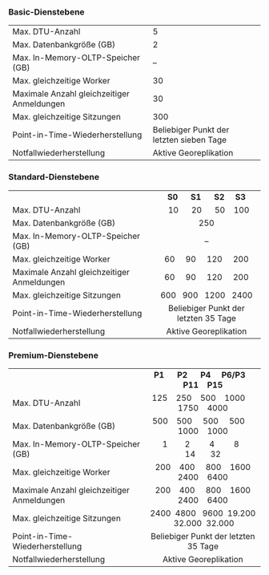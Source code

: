 ### Basic-Dienstebene

| | |
|---|---|
| Max. DTU-Anzahl | 5 |
| Max. Datenbankgröße (GB) | 2 |
| Max. In-Memory-OLTP-Speicher (GB) | – |
| Max. gleichzeitige Worker | 30 |
| Maximale Anzahl gleichzeitiger Anmeldungen | 30 |
| Max. gleichzeitige Sitzungen | 300 |
| Point-in-Time-Wiederherstellung | Beliebiger Punkt der letzten sieben Tage |
| Notfallwiederherstellung | Aktive Georeplikation |


### Standard-Dienstebene

| | |
|---|:---:|
|| **S0** &nbsp;&nbsp;&nbsp;&nbsp; **S1** &nbsp;&nbsp;&nbsp;&nbsp; **S2** &nbsp;&nbsp;&nbsp; **S3**|
| Max. DTU-Anzahl | &nbsp;&nbsp;10 &nbsp;&nbsp;&nbsp;&nbsp; 20 &nbsp;&nbsp;&nbsp;&nbsp; 50 &nbsp;&nbsp; 100 |
| Max. Datenbankgröße (GB) | 250 |
| Max. In-Memory-OLTP-Speicher (GB) | – |
| Max. gleichzeitige Worker | 60 &nbsp;&nbsp;&nbsp; 90 &nbsp;&nbsp;&nbsp; 120 &nbsp;&nbsp;&nbsp; 200 |
| Maximale Anzahl gleichzeitiger Anmeldungen | 60 &nbsp;&nbsp;&nbsp; 90 &nbsp;&nbsp;&nbsp; 120 &nbsp;&nbsp;&nbsp; 200 |
| Max. gleichzeitige Sitzungen | 600 &nbsp; 900 &nbsp; 1200 &nbsp; 2400 |
| Point-in-Time-Wiederherstellung | Beliebiger Punkt der letzten 35 Tage |
| Notfallwiederherstellung | Aktive Georeplikation |


### Premium-Dienstebene

| | |
|---|:---:|
|| **P1** &nbsp;&nbsp;&nbsp;&nbsp; **P2** &nbsp;&nbsp;&nbsp;&nbsp; **P4** &nbsp;&nbsp;&nbsp; **P6/P3** &nbsp;&nbsp; **P11** &nbsp;&nbsp; **P15**|
| Max. DTU-Anzahl | 125 &nbsp;&nbsp; 250 &nbsp;&nbsp; 500 &nbsp;&nbsp; 1000 &nbsp;&nbsp;&nbsp; 1750 &nbsp;&nbsp; 4000 |
| Max. Datenbankgröße (GB) | 500 &nbsp;&nbsp; 500 &nbsp;&nbsp;&nbsp; 500 &nbsp;&nbsp;&nbsp; 500 &nbsp;&nbsp;&nbsp; 1000 &nbsp;&nbsp; 1000 |
| Max. In-Memory-OLTP-Speicher (GB) | &nbsp;&nbsp;&nbsp;&nbsp;1 &nbsp;&nbsp;&nbsp;&nbsp;&nbsp;&nbsp; 2 &nbsp;&nbsp;&nbsp;&nbsp;&nbsp;&nbsp;&nbsp; 4 &nbsp;&nbsp;&nbsp;&nbsp;&nbsp;&nbsp;&nbsp; 8 &nbsp;&nbsp;&nbsp;&nbsp;&nbsp; 14 &nbsp;&nbsp;&nbsp;&nbsp;&nbsp; 32 |
| Max. gleichzeitige Worker | &nbsp; 200 &nbsp;&nbsp; 400 &nbsp;&nbsp;&nbsp; 800 &nbsp;&nbsp; 1600 &nbsp; 2400 &nbsp;&nbsp; 6400 |
| Maximale Anzahl gleichzeitiger Anmeldungen | &nbsp; 200 &nbsp;&nbsp; 400 &nbsp;&nbsp;&nbsp; 800 &nbsp;&nbsp; 1600 &nbsp; 2400 &nbsp;&nbsp; 6400 |
| Max. gleichzeitige Sitzungen | 2400 &nbsp;4800 &nbsp; 9600 &nbsp;19.200 &nbsp;32.000 &nbsp;32.000 |
| Point-in-Time-Wiederherstellung | Beliebiger Punkt der letzten 35 Tage |
| Notfallwiederherstellung | Aktive Georeplikation |

<!---HONumber=AcomDC_0907_2016-->